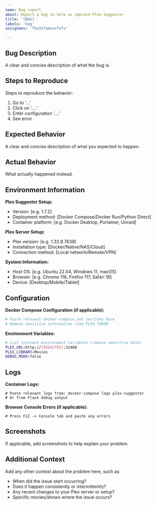 ```yaml
---
name: Bug report
about: Report a bug to help us improve Plex Suggester
title: '[BUG] '
labels: 'bug'
assignees: 'TheInfamousToTo'

---
```


## Bug Description

A clear and concise description of what the bug is.

## Steps to Reproduce

Steps to reproduce the behavior:

1. Go to '...'
2. Click on '....'
3. Enter configuration '....'
4. See error

## Expected Behavior

A clear and concise description of what you expected to happen.

## Actual Behavior

What actually happened instead.

## Environment Information

**Plex Suggester Setup:**

- Version: [e.g. 1.7.2]
- Deployment method: [Docker Compose/Docker Run/Python Direct]
- Container platform: [e.g. Docker Desktop, Portainer, Unraid]

**Plex Server Setup:**

- Plex version: [e.g. 1.32.8.7639]
- Installation type: [Docker/Native/NAS/Cloud]
- Connection method: [Local network/Remote/VPN]

**System Information:**

- Host OS: [e.g. Ubuntu 22.04, Windows 11, macOS]
- Browser: [e.g. Chrome 116, Firefox 117, Safari 16]
- Device: [Desktop/Mobile/Tablet]

## Configuration

**Docker Compose Configuration (if applicable):**

```yaml
# Paste relevant docker-compose.yml sections here
# Remove sensitive information like PLEX_TOKEN
```

**Environment Variables:**

```bash
# List relevant environment variables (remove sensitive data)
PLEX_URL=http://[REDACTED]:32400
PLEX_LIBRARY=Movies
DEBUG_MODE=false
```

## Logs

**Container Logs:**

```text
# Paste relevant logs from: docker-compose logs plex-suggester
# Or from Flask debug output
```

**Browser Console Errors (if applicable):**

```text
# Press F12 -> Console tab and paste any errors
```

## Screenshots

If applicable, add screenshots to help explain your problem.

## Additional Context

Add any other context about the problem here, such as:

- When did the issue start occurring?
- Does it happen consistently or intermittently?
- Any recent changes to your Plex server or setup?
- Specific movies/shows where the issue occurs?
